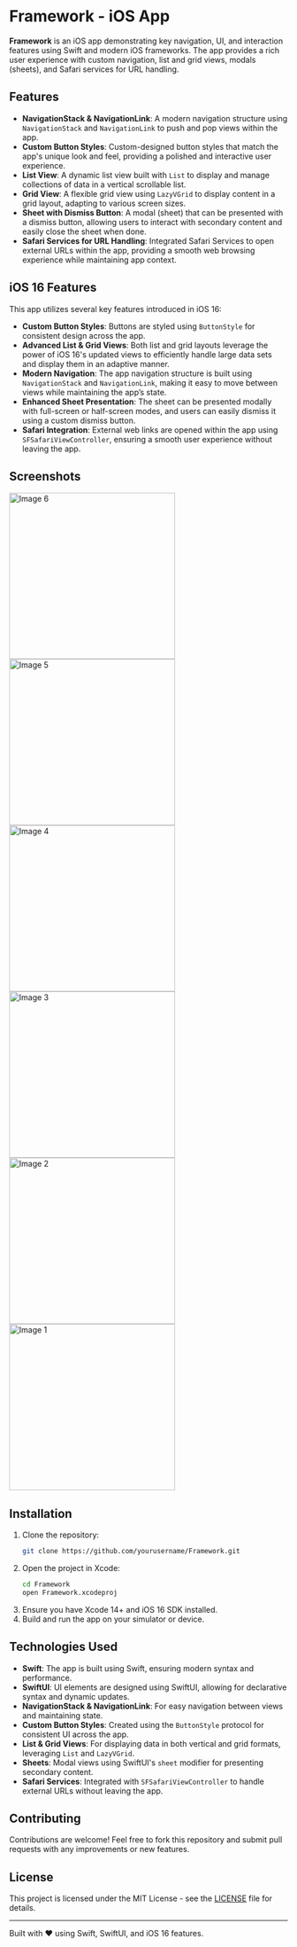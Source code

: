 # Framework - iOS App

**Framework** is an iOS app demonstrating key navigation, UI, and interaction features using Swift and modern iOS frameworks. The app provides a rich user experience with custom navigation, list and grid views, modals (sheets), and Safari services for URL handling.

## Features

- **NavigationStack & NavigationLink**: A modern navigation structure using `NavigationStack` and `NavigationLink` to push and pop views within the app.
- **Custom Button Styles**: Custom-designed button styles that match the app's unique look and feel, providing a polished and interactive user experience.
- **List View**: A dynamic list view built with `List` to display and manage collections of data in a vertical scrollable list.
- **Grid View**: A flexible grid view using `LazyVGrid` to display content in a grid layout, adapting to various screen sizes.
- **Sheet with Dismiss Button**: A modal (sheet) that can be presented with a dismiss button, allowing users to interact with secondary content and easily close the sheet when done.
- **Safari Services for URL Handling**: Integrated Safari Services to open external URLs within the app, providing a smooth web browsing experience while maintaining app context.

## iOS 16 Features

This app utilizes several key features introduced in iOS 16:

- **Custom Button Styles**: Buttons are styled using `ButtonStyle` for consistent design across the app.
- **Advanced List & Grid Views**: Both list and grid layouts leverage the power of iOS 16's updated views to efficiently handle large data sets and display them in an adaptive manner.
- **Modern Navigation**: The app navigation structure is built using `NavigationStack` and `NavigationLink`, making it easy to move between views while maintaining the app’s state.
- **Enhanced Sheet Presentation**: The sheet can be presented modally with full-screen or half-screen modes, and users can easily dismiss it using a custom dismiss button.
- **Safari Integration**: External web links are opened within the app using `SFSafariViewController`, ensuring a smooth user experience without leaving the app.

## Screenshots

<img src="https://github.com/user-attachments/assets/539fe75a-50a4-4b9c-bc54-b519ab976787" alt="Image 6" width="300"/>
<img src="https://github.com/user-attachments/assets/bdc8a977-95e3-4551-ab72-4c748b103c07" alt="Image 5" width="300"/>
<img src="https://github.com/user-attachments/assets/e5e4d786-e6ab-4534-aa9a-80ed284f1a11" alt="Image 4" width="300"/>
<img src="https://github.com/user-attachments/assets/bc872f00-cbc1-44a8-8b88-e84ecc59cc50" alt="Image 3" width="300"/>
<img src="https://github.com/user-attachments/assets/cbdbc232-ebf5-4da9-8af9-8370de861dc5" alt="Image 2" width="300"/>
<img src="https://github.com/user-attachments/assets/9e21565e-aa90-49be-b30e-c27f789aa946" alt="Image 1" width="300"/>

## Installation

1. Clone the repository:
    ```bash
    git clone https://github.com/yourusername/Framework.git
    ```
2. Open the project in Xcode:
    ```bash
    cd Framework
    open Framework.xcodeproj
    ```
3. Ensure you have Xcode 14+ and iOS 16 SDK installed.
4. Build and run the app on your simulator or device.

## Technologies Used

- **Swift**: The app is built using Swift, ensuring modern syntax and performance.
- **SwiftUI**: UI elements are designed using SwiftUI, allowing for declarative syntax and dynamic updates.
- **NavigationStack & NavigationLink**: For easy navigation between views and maintaining state.
- **Custom Button Styles**: Created using the `ButtonStyle` protocol for consistent UI across the app.
- **List & Grid Views**: For displaying data in both vertical and grid formats, leveraging `List` and `LazyVGrid`.
- **Sheets**: Modal views using SwiftUI's `sheet` modifier for presenting secondary content.
- **Safari Services**: Integrated with `SFSafariViewController` to handle external URLs without leaving the app.

## Contributing

Contributions are welcome! Feel free to fork this repository and submit pull requests with any improvements or new features.

## License

This project is licensed under the MIT License - see the [LICENSE](LICENSE) file for details.

---

Built with ❤️ using Swift, SwiftUI, and iOS 16 features.
